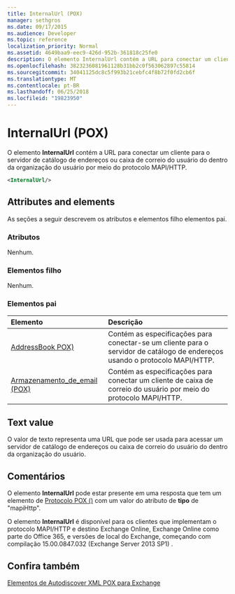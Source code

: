 ```yaml
---
title: InternalUrl (POX)
manager: sethgros
ms.date: 09/17/2015
ms.audience: Developer
ms.topic: reference
localization_priority: Normal
ms.assetid: 4649baa9-eec9-426d-952b-361818c25fe0
description: O elemento InternalUrl contém a URL para conectar um cliente para o servidor de catálogo de endereços ou caixa de correio do usuário do dentro da organização do usuário por meio do protocolo MAPI/HTTP.
ms.openlocfilehash: 3823236081961128b31bb2c0f563062897c55814
ms.sourcegitcommit: 34041125dc8c5f993b21cebfc4f8b72f0fd2cb6f
ms.translationtype: MT
ms.contentlocale: pt-BR
ms.lasthandoff: 06/25/2018
ms.locfileid: "19823950"
---
```

# <a name="internalurl-pox"></a>InternalUrl (POX)

O elemento **InternalUrl** contém a URL para conectar um cliente para o servidor de catálogo de endereços ou caixa de correio do usuário do dentro da organização do usuário por meio do protocolo MAPI/HTTP. 
  
```XML
<InternalUrl/>
```

## <a name="attributes-and-elements"></a>Attributes and elements

As seções a seguir descrevem os atributos e elementos filho elementos pai.
  
### <a name="attributes"></a>Atributos

Nenhum.
  
### <a name="child-elements"></a>Elementos filho

Nenhum.
  
### <a name="parent-elements"></a>Elementos pai

|**Elemento**|**Descrição**|
|:-----|:-----|
|[AddressBook POX)](addressbook-pox.md) <br/> |Contém as especificações para conectar-se um cliente para o servidor de catálogo de endereços usando o protocolo MAPI/HTTP.  <br/> |
|[Armazenamento_de_email (POX)](mailstore-pox.md) <br/> |Contém as especificações para conectar um cliente de caixa de correio do usuário por meio do protocolo MAPI/HTTP.  <br/> |
   
## <a name="text-value"></a>Text value

O valor de texto representa uma URL que pode ser usada para acessar um servidor de catálogo de endereços ou caixa de correio do usuário do dentro da organização do usuário.
  
## <a name="remarks"></a>Comentários

O elemento **InternalUrl** pode estar presente em uma resposta que tem um elemento de [Protocolo POX ()](protocol-pox.md) com um valor do atributo de **tipo** de "mapiHttp". 
  
O elemento **InternalUrl** é disponível para os clientes que implementam o protocolo MAPI/HTTP e destino Exchange Online, Exchange Online como parte do Office 365, e versões de local do Exchange, começando com compilação 15.00.0847.032 (Exchange Server 2013 SP1) . 
  
## <a name="see-also"></a>Confira também



[Elementos de Autodiscover XML POX para Exchange](pox-autodiscover-xml-elements-for-exchange.md)

